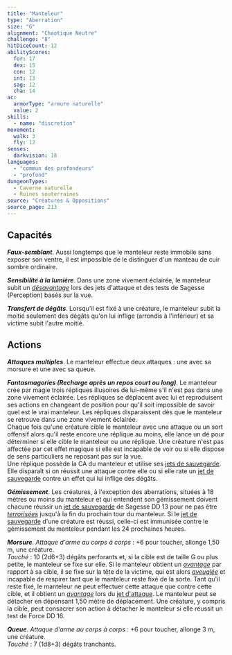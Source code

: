```yaml
---
title: "Manteleur"
type: "Aberration"
size: "G"
alignment: "Chaotique Neutre"
challenge: "8"
hitDiceCount: 12
abilityScores:
  for: 17
  dex: 15
  con: 12
  int: 13
  sag: 12
  cha: 14
ac: 
  armorType: "armure naturelle"
  value: 2
skills: 
  - name: "discretion"
movement: 
  walk: 3
  fly: 12
senses: 
  darkvision: 18
languages: 
  - "commun des profondeurs"
  - "profond"
dungeonTypes:
  - Caverne naturelle
  - Ruines souterraines
source: "Créatures & Oppositions"
source_page: 213
---
```

## Capacités
_**Faux-semblant**_. Aussi longtemps que le manteleur reste immobile sans exposer son ventre, il est impossible de le distinguer d'un manteau de cuir sombre ordinaire.

_**Sensibilité à la lumière**_. Dans une zone vivement éclairée, le manteleur subit un [_désavantage_](/utiliser-les-caracteristiques/#avantage-et-desavantage) lors des jets d'attaque et des tests de Sagesse (Perception) basés sur la vue.

_**Transfert de dégâts**_. Lorsqu'il est fixé à une créature, le manteleur subit la moitié seulement des dégâts qu'on lui inflige (arrondis à l'inférieur) et sa victime subit l'autre moitié.

## Actions
_**Attaques multiples**_. Le manteleur effectue deux attaques : une avec sa morsure et une avec sa queue.

_**Fantasmagories (Recharge après un repos court ou long)**_. Le manteleur crée par magie trois répliques illusoires de lui-même s'il n'est pas dans une zone vivement éclairée. Les répliques se déplacent avec lui et reproduisent ses actions en changeant de position pour qu'il soit impossible de savoir quel est le vrai manteleur. Les répliques disparaissent dès que le manteleur se retrouve dans une zone vivement éclairée.  
Chaque fois qu'une créature cible le manteleur avec une attaque ou un sort offensif alors qu'il reste encore une réplique au moins, elle lance un dé pour déterminer si elle cible le manteleur ou une réplique. Une créature n'est pas affectée par cet effet magique si elle est incapable de voir ou si elle dispose de sens particuliers ne reposant pas sur la vue.  
Une réplique possède la CA du manteleur et utilise ses [jets de sauvegarde](/utiliser-les-caracteristiques/#jets-de-sauvegarde). Elle disparaît si on réussit une attaque contre elle ou si elle rate un [jet de sauvegarde](/utiliser-les-caracteristiques/#jets-de-sauvegarde) contre un effet qui lui inflige des dégâts.

_**Gémissement**_. Les créatures, à l'exception des aberrations, situées à 18 mètres ou moins du manteleur et qui entendent son gémissement doivent chacune réussir un [jet de sauvegarde](/utiliser-les-caracteristiques/#jets-de-sauvegarde) de Sagesse DD 13 pour ne pas être [_terrorisées_](/gerer-la-sante-du-personnage/#terrorise) jusqu'à la fin du prochain tour du manteleur. Si le [jet de sauvegarde](/utiliser-les-caracteristiques/#jets-de-sauvegarde) d'une créature est réussi, celle-ci est immunisée contre le gémissement du manteleur pendant les 24 prochaines heures.

_**Morsure**_. _Attaque d'arme au corps à corps_ : +6 pour toucher, allonge 1,50 m, une créature.  
_Touché_ : 10 (2d6+3) dégâts perforants et, si la cible est de taille G ou plus petite, le manteleur se fixe sur elle. Si le manteleur obtient un [_avantage_](/utiliser-les-caracteristiques/#avantage-et-desavantage) par rapport à sa cible, il se fixe sur la tête de la victime, qui est alors [_aveuglée_](/gerer-la-sante-du-personnage/#aveugle) et incapable de respirer tant que le manteleur reste fixé de la sorte. Tant qu'il reste fixé, le manteleur ne peut effectuer cette attaque que contre cette cible, et il obtient un [_avantage_](/utiliser-les-caracteristiques/#avantage-et-desavantage) lors du [jet d'attaque](/combattre/#jets-d-attaque). Le manteleur peut se détacher en dépensant 1,50 mètre de déplacement. Une créature, y compris la cible, peut consacrer son action à détacher le manteleur si elle réussit un test de Force DD 16.

_**Queue**_. _Attaque d'arme au corps à corps_ : +6 pour toucher, allonge 3 m, une créature.  
_Touché_ : 7 (1d8+3) dégâts tranchants.
